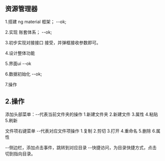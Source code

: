 ## 资源管理器

1.搭建 ng material 框架； --ok;

2.实现 账套体系；   --ok;

3.初步实现对接接口
    接受，并弹框接收参数即可。

4.设计整体功能

5.界面ui --ok

6.数据初始化    --ok;

7.操作

## 2.操作

添加头部菜单：--代表当前文件夹的操作
    1.新建文件夹
    2.新建文件
    3.属性
    4.粘贴
    5.刷新

文件项右键菜单  --代表对应文件项操作
    1.复制
    2.剪切 
    3.打开
    4.重命名
    5.删除
    6.属性

--侧边栏，添加点击事件，跳转到对应目录
--快捷访问，为目录快捷方式，点击切到指向目录。
